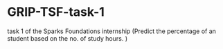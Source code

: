 # GRIP-TSF-task-1
task 1 of the Sparks Foundations internship (Predict the percentage of an student based on the no. of study hours. )
